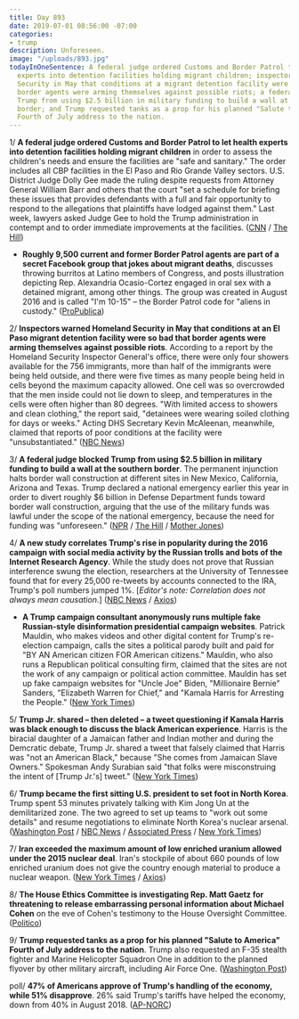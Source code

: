 ```yaml
---
title: Day 893
date: 2019-07-01 08:56:00 -07:00
categories:
- trump
description: Unforeseen.
image: "/uploads/893.jpg"
todayInOneSentence: A federal judge ordered Customs and Border Patrol to let health
  experts into detention facilities holding migrant children; inspectors warned Homeland
  Security in May that conditions at a migrant detention facility were so bad that
  border agents were arming themselves against possible riots; a federal judge blocked
  Trump from using $2.5 billion in military funding to build a wall at the southern
  border; and Trump requested tanks as a prop for his planned "Salute to America"
  Fourth of July address to the nation.
---
```


1/ **A federal judge ordered Customs and Border Patrol to let health experts into detention facilities holding migrant children** in order to assess the children's needs and ensure the facilities are "safe and sanitary." The order includes all CBP facilities in the El Paso and Rio Grande Valley sectors. U.S. District Judge Dolly Gee made the ruling despite requests from Attorney General William Barr and others that the court "set a schedule for briefing these issues that provides defendants with a full and fair opportunity to respond to the allegations that plaintiffs have lodged against them." Last week, lawyers asked Judge Gee to hold the Trump administration in contempt and to order immediate improvements at the facilities. ([CNN](https://www.cnn.com/2019/06/30/us/child-migrant-detention-center-doctors-federal-judge/index.html) / [The Hill](https://thehill.com/homenews/administration/451075-federal-judge-orders-cbp-to-let-doctor-into-border-facilities))

* **Roughly 9,500 current and former Border Patrol agents are part of a secret Facebook group that jokes about migrant deaths**, discusses throwing burritos at Latino members of Congress, and posts illustration depicting Rep. Alexandria Ocasio-Cortez engaged in oral sex with a detained migrant, among other things. The group was created in August 2016 and is called "I'm 10-15" – the Border Patrol code for "aliens in custody." ([ProPublica](https://www.propublica.org/article/secret-border-patrol-facebook-group-agents-joke-about-migrant-deaths-post-sexist-memes))

2/ **Inspectors warned Homeland Security in May that conditions at an El Paso migrant detention facility were so bad that border agents were arming themselves against possible riots**. According to a report by the Homeland Security Inspector General's office, there were only four showers available for the 756 immigrants, more than half of the immigrants were being held outside, and there were five times as many people being held in cells beyond the maximum capacity allowed. One cell was so overcrowded that the men inside could not lie down to sleep, and temperatures in the cells were often higher than 80 degrees. "With limited access to showers and clean clothing," the report said, "detainees were wearing soiled clothing for days or weeks." Acting DHS Secretary Kevin McAleenan, meanwhile, claimed that reports of poor conditions at the facility were "unsubstantiated." ([NBC News](https://www.nbcnews.com/politics/immigration/dhs-warned-may-border-station-conditions-so-bad-agents-feared-n1025136))

3/ **A federal judge blocked Trump from using $2.5 billion in military funding to build a wall at the southern border**. The permanent injunction halts border wall construction at different sites in New Mexico, California, Arizona and Texas. Trump declared a national emergency earlier this year in order to divert roughly $6 billion in Defense Department funds toward border wall construction, arguing that the use of the military funds was lawful under the scope of the national emergency, because the need for funding was "unforeseen." ([NPR](https://www.npr.org/2019/06/28/737236244/federal-judge-rules-against-border-wall-construction-with-military-funds) / [The Hill](https://thehill.com/regulation/court-battles/450987-judge-permanently-blocks-trump-from-using-billions-in-military-funds) / [Mother Jones](https://www.motherjones.com/politics/2019/06/border-wall-funding-blocked-trump-gilliam/))

4/ **A new study correlates Trump's rise in popularity during the 2016 campaign with social media activity by the Russian trolls and bots of the Internet Research Agency**. While the study does not prove that Russian interference swung the election, researchers at the University of Tennessee found that for every 25,000 re-tweets by accounts connected to the IRA, Trump's poll numbers jumped 1%. \[*Editor's note: Correlation does not always mean causation*.\] ([NBC News](https://www.nbcnews.com/politics/politics-news/new-study-shows-russian-propaganda-may-really-have-helped-trump-n1025306) / [Axios](https://www.axios.com/russia-interference-trolls-impact-2016-election-eff627d5-f1b3-48fd-8745-449262880e16.html))

* **A Trump campaign consultant anonymously runs multiple fake Russian-style disinformation presidential campaign websites**. Patrick Mauldin, who makes videos and other digital content for Trump's re-election campaign, calls the sites a political parody built and paid for "BY AN American citizen FOR American citizens." Mauldin, who also runs a Republican political consulting firm, claimed that the sites are not the work of any campaign or political action committee. Mauldin has set up fake campaign websites for "Uncle Joe" Biden, "Millionaire Bernie" Sanders, "Elizabeth Warren for Chief," and "Kamala Harris for Arresting the People." ([New York Times](https://www.nytimes.com/2019/06/29/us/politics/fake-joe-biden-website.html))

5/ **Trump Jr. shared – then deleted – a tweet questioning if Kamala Harris was black enough to discuss the black American experience**. Harris is the biracial daughter of a Jamaican father and Indian mother and during the Demcratic debate, Trump Jr. shared a tweet that falsely claimed that Harris was "not an American Black," because "She comes from Jamaican Slave Owners." Spokesman Andy Surabian said "that folks were misconstruing the intent of \[Trump Jr.'s\] tweet." ([New York Times](https://www.nytimes.com/2019/06/28/us/politics/donald-trump-jr-kamala-harris.html))

6/ **Trump became the first sitting U.S. president to set foot in North Korea**. Trump spent 53 minutes privately talking with Kim Jong Un at the demilitarized zone. The two agreed to set up teams to "work out some details" and resume negotiations to eliminate North Korea's nuclear arsenal. ([Washington Post](https://www.washingtonpost.com/politics/trump-says-north-koreas-kim-wants-to-join-him-at-the-dmz/2019/06/29/ef99dc98-9a99-11e9-830a-21b9b36b64ad_story.html) / [NBC News](https://www.nbcnews.com/politics/donald-trump/trump-kim-jong-un-meet-dmz-n1025041) / [Associated Press](https://apnews.com/0697162d26414f5fb06649a1fcb1844e) / [New York Times](https://www.nytimes.com/2019/06/30/world/asia/trump-north-korea-dmz.html))

7/ **Iran exceeded the maximum amount of low enriched uranium allowed under the 2015 nuclear deal**. Iran's stockpile of about 660 pounds of low enriched uranium does not give the country enough material to produce a nuclear weapon. ([New York Times](https://www.nytimes.com/2019/07/01/us/politics/iran-nuclear-limit-compliance.html) / [Axios](https://www.axios.com/iran-uranium-stockpile-nuclear-deal-33374084-e9ed-4357-9cdb-fd5c29614bf2.html))

8/ **The House Ethics Committee is investigating Rep. Matt Gaetz for threatening to release embarrassing personal information about Michael Cohen** on the eve of Cohen's testimony to the House Oversight Committee. ([Politico](https://www.politico.com/story/2019/06/28/ethics-panel-matt-gaetz-investigation-1389113))

9/ **Trump requested tanks as a prop for his planned "Salute to America" Fourth of July address to the nation**. Trump also requested an F-35 stealth fighter and Marine Helicopter Squadron One in addition to the planned flyover by other military aircraft, including Air Force One. ([Washington Post](https://www.washingtonpost.com/climate-environment/trump-asks-for-military-tanks-on-the-mall-as-part-of-grandiose-july-fourth-event/2019/07/01/e9d274ee-9adc-11e9-8d0a-5edd7e2025b1_story.html))

poll/ **47% of Americans approve of Trump's handling of the economy, while 51% disapprove**. 26% said Trump's tariffs have helped the economy, down from 40% in August 2018. ([AP-NORC](https://apnews.com/a5523454096a4c2b9e8406251ee8c2a2))